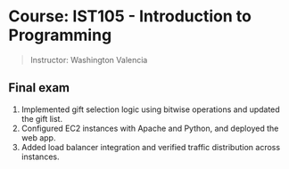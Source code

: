 # Course: IST105 - Introduction to Programming

> Instructor: Washington Valencia

## Final exam
1. Implemented gift selection logic using bitwise operations and updated the gift list.
2. Configured EC2 instances with Apache and Python, and deployed the web app.
3. Added load balancer integration and verified traffic distribution across instances.
